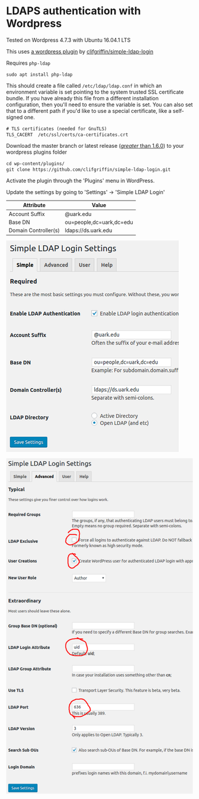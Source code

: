# LDAPS authentication with Wordpress

Tested on Wordpress 4.7.3 with Ubuntu 16.04.1 LTS

This uses [a wordpress plugin][0] by [clifgriffin/simple-ldap-login][1]

Requires `php-ldap`

    sudo apt install php-ldap

This should create a file called `/etc/ldap/ldap.conf` in which an environment variable is set
pointing to the system trusted SSL certificate bundle. If you have already this file from a different
installation configuration, then you'll need to ensure the variable is set. You can also set that
to a different path if you'd like to use a special certificate, like a self-signed one.

    # TLS certificates (needed for GnuTLS)
    TLS_CACERT	/etc/ssl/certs/ca-certificates.crt

Download the master branch or latest release ([*greater* than 1.6.0][2]) to your wordpress plugins folder

    cd wp-content/plugins/
    git clone https://github.com/clifgriffin/simple-ldap-login.git

Activate the plugin through the 'Plugins' menu in WordPress.

Update the settings by going to 'Settings' -> 'Simple LDAP Login'

| Attribute            | Value                    |
| ---------------------|--------------------------|
| Account Suffix       | @uark.edu                |
| Base DN              | ou=people,dc=uark,dc=edu |
| Domain Controller(s) | ldaps://ds.uark.edu      |

![basic settings][3]

![advanced settings][4]

[0]:https://wordpress.org/plugins/simple-ldap-login/
[1]:https://github.com/clifgriffin/simple-ldap-login
[2]:https://github.com/clifgriffin/simple-ldap-login/issues/36
[3]:./images/wp-basic.png
[4]:./images/wp-advanced.png
